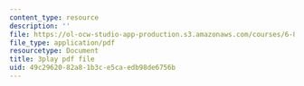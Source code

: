 ```yaml
---
content_type: resource
description: ''
file: https://ol-ocw-studio-app-production.s3.amazonaws.com/courses/6-811-principles-and-practice-of-assistive-technology-fall-2014/49c2962082a81b3ce5caedb98de6756b_x18bMLW4eO4.pdf
file_type: application/pdf
resourcetype: Document
title: 3play pdf file
uid: 49c29620-82a8-1b3c-e5ca-edb98de6756b
---
```


